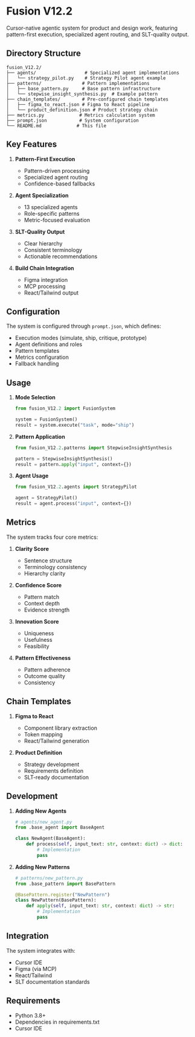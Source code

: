# Fusion V12.2

Cursor-native agentic system for product and design work, featuring pattern-first execution, specialized agent routing, and SLT-quality output.

## Directory Structure

```
fusion_V12.2/
├── agents/                  # Specialized agent implementations
│   └── strategy_pilot.py    # Strategy Pilot agent example
├── patterns/               # Pattern implementations
│   ├── base_pattern.py     # Base pattern infrastructure
│   └── stepwise_insight_synthesis.py  # Example pattern
├── chain_templates/        # Pre-configured chain templates
│   ├── figma_to_react.json # Figma to React pipeline
│   └── product_definition.json # Product strategy chain
├── metrics.py             # Metrics calculation system
├── prompt.json            # System configuration
└── README.md             # This file
```

## Key Features

1. **Pattern-First Execution**
   - Pattern-driven processing
   - Specialized agent routing
   - Confidence-based fallbacks

2. **Agent Specialization**
   - 13 specialized agents
   - Role-specific patterns
   - Metric-focused evaluation

3. **SLT-Quality Output**
   - Clear hierarchy
   - Consistent terminology
   - Actionable recommendations

4. **Build Chain Integration**
   - Figma integration
   - MCP processing
   - React/Tailwind output

## Configuration

The system is configured through `prompt.json`, which defines:

- Execution modes (simulate, ship, critique, prototype)
- Agent definitions and roles
- Pattern templates
- Metrics configuration
- Fallback handling

## Usage

1. **Mode Selection**
   ```python
   from fusion_V12.2 import FusionSystem
   
   system = FusionSystem()
   result = system.execute("task", mode="ship")
   ```

2. **Pattern Application**
   ```python
   from fusion_V12.2.patterns import StepwiseInsightSynthesis
   
   pattern = StepwiseInsightSynthesis()
   result = pattern.apply("input", context={})
   ```

3. **Agent Usage**
   ```python
   from fusion_V12.2.agents import StrategyPilot
   
   agent = StrategyPilot()
   result = agent.process("input", context={})
   ```

## Metrics

The system tracks four core metrics:

1. **Clarity Score**
   - Sentence structure
   - Terminology consistency
   - Hierarchy clarity

2. **Confidence Score**
   - Pattern match
   - Context depth
   - Evidence strength

3. **Innovation Score**
   - Uniqueness
   - Usefulness
   - Feasibility

4. **Pattern Effectiveness**
   - Pattern adherence
   - Outcome quality
   - Consistency

## Chain Templates

1. **Figma to React**
   - Component library extraction
   - Token mapping
   - React/Tailwind generation

2. **Product Definition**
   - Strategy development
   - Requirements definition
   - SLT-ready documentation

## Development

1. **Adding New Agents**
   ```python
   # agents/new_agent.py
   from .base_agent import BaseAgent
   
   class NewAgent(BaseAgent):
       def process(self, input_text: str, context: dict) -> dict:
           # Implementation
           pass
   ```

2. **Adding New Patterns**
   ```python
   # patterns/new_pattern.py
   from .base_pattern import BasePattern
   
   @BasePattern.register("NewPattern")
   class NewPattern(BasePattern):
       def apply(self, input_text: str, context: dict) -> str:
           # Implementation
           pass
   ```

## Integration

The system integrates with:

- Cursor IDE
- Figma (via MCP)
- React/Tailwind
- SLT documentation standards

## Requirements

- Python 3.8+
- Dependencies in requirements.txt
- Cursor IDE 